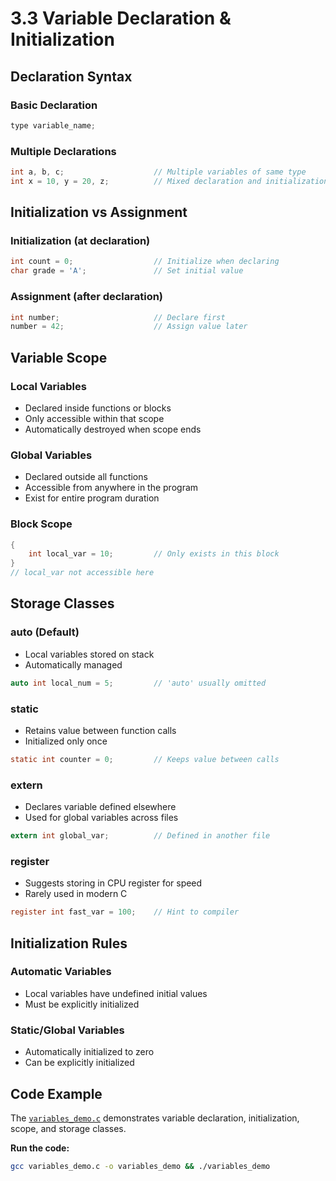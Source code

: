 # 3.3 Variable Declaration & Initialization

## Declaration Syntax

### Basic Declaration
```c
type variable_name;
```

### Multiple Declarations
```c
int a, b, c;                    // Multiple variables of same type
int x = 10, y = 20, z;          // Mixed declaration and initialization
```

## Initialization vs Assignment

### Initialization (at declaration)
```c
int count = 0;                  // Initialize when declaring
char grade = 'A';               // Set initial value
```

### Assignment (after declaration)
```c
int number;                     // Declare first
number = 42;                    // Assign value later
```

## Variable Scope

### Local Variables
- Declared inside functions or blocks
- Only accessible within that scope
- Automatically destroyed when scope ends

### Global Variables
- Declared outside all functions
- Accessible from anywhere in the program
- Exist for entire program duration

### Block Scope
```c
{
    int local_var = 10;         // Only exists in this block
}
// local_var not accessible here
```

## Storage Classes

### auto (Default)
- Local variables stored on stack
- Automatically managed
```c
auto int local_num = 5;         // 'auto' usually omitted
```

### static
- Retains value between function calls
- Initialized only once
```c
static int counter = 0;         // Keeps value between calls
```

### extern
- Declares variable defined elsewhere
- Used for global variables across files
```c
extern int global_var;          // Defined in another file
```

### register
- Suggests storing in CPU register for speed
- Rarely used in modern C
```c
register int fast_var = 100;    // Hint to compiler
```

## Initialization Rules

### Automatic Variables
- Local variables have undefined initial values
- Must be explicitly initialized

### Static/Global Variables
- Automatically initialized to zero
- Can be explicitly initialized

## Code Example

The [`variables_demo.c`](variables_demo.c) demonstrates variable declaration, initialization, scope, and storage classes.

**Run the code:**
```bash
gcc variables_demo.c -o variables_demo && ./variables_demo
```
